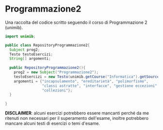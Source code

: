 # Programmazione2
Una raccolta del codice scritto seguendo il corso di Programmazione 2 (unimib).
```java
import unimib;

public class RepositoryProgrammazione2{
  Subject prog2;
  Testo testoEsercizi;
  String[] argomenti;
  
  public RepositoryProgrammazione2(){
    prog2 = new Subject("Programmazione2");
    testoEsercizi = new Testo(unimib.getCourse("Informatica").getSource(prog2));
    argomenti = {"incapsulamento", "ereditarietà", "polimorfismo",
                 "classi astratte", "interfacce", "gestione eccezioni",
                 "collezioni"};
  }
  
}
```

**DISCLAIMER**: alcuni esercizi potrebbero essere mancanti perché da me ritenuti non necessari per il superamento dell'esame, inoltre potrebbero mancare alcuni testi di esercizi o temi d'esame.
